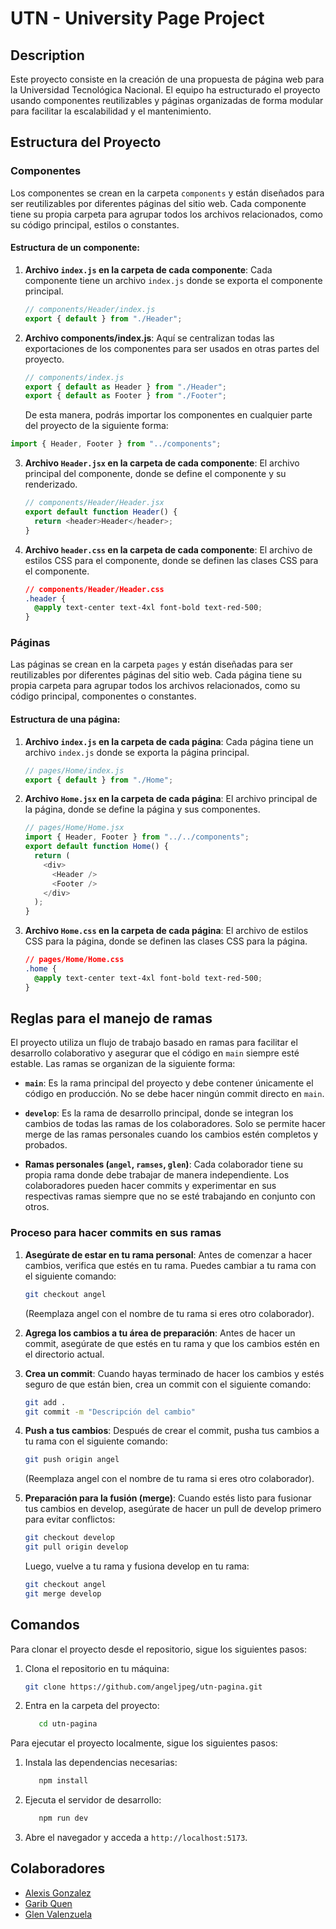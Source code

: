 # UTN - University Page Project

## Description

Este proyecto consiste en la creación de una propuesta de página web para la Universidad Tecnológica Nacional. El equipo ha estructurado el proyecto usando componentes reutilizables y páginas organizadas de forma modular para facilitar la escalabilidad y el mantenimiento.

## Estructura del Proyecto

### Componentes

Los componentes se crean en la carpeta `components` y están diseñados para ser reutilizables por diferentes páginas del sitio web. Cada componente tiene su propia carpeta para agrupar todos los archivos relacionados, como su código principal, estilos o constantes.

#### Estructura de un componente:

1. **Archivo `index.js` en la carpeta de cada componente**: Cada componente tiene un archivo `index.js` donde se exporta el componente principal.

   ```js
   // components/Header/index.js
   export { default } from "./Header";
   ```

2. **Archivo components/index.js**: Aquí se centralizan todas las exportaciones de los componentes para ser usados en otras partes del proyecto.

   ```js
   // components/index.js
   export { default as Header } from "./Header";
   export { default as Footer } from "./Footer";
   ```

   De esta manera, podrás importar los componentes en cualquier parte del proyecto de la siguiente forma:

```js
import { Header, Footer } from "../components";
```

3. **Archivo `Header.jsx` en la carpeta de cada componente**: El archivo principal del componente, donde se define el componente y su renderizado.

   ```js
   // components/Header/Header.jsx
   export default function Header() {
     return <header>Header</header>;
   }
   ```

4. **Archivo `header.css` en la carpeta de cada componente**: El archivo de estilos CSS para el componente, donde se definen las clases CSS para el componente.

   ```css
   // components/Header/Header.css
   .header {
     @apply text-center text-4xl font-bold text-red-500;
   }
   ```

### Páginas

Las páginas se crean en la carpeta `pages` y están diseñadas para ser reutilizables por diferentes páginas del sitio web. Cada página tiene su propia carpeta para agrupar todos los archivos relacionados, como su código principal, componentes o constantes.

#### Estructura de una página:

1. **Archivo `index.js` en la carpeta de cada página**: Cada página tiene un archivo `index.js` donde se exporta la página principal.

   ```js
   // pages/Home/index.js
   export { default } from "./Home";
   ```

2. **Archivo `Home.jsx` en la carpeta de cada página**: El archivo principal de la página, donde se define la página y sus componentes.

   ```js
   // pages/Home/Home.jsx
   import { Header, Footer } from "../../components";
   export default function Home() {
     return (
       <div>
         <Header />
         <Footer />
       </div>
     );
   }
   ```

3. **Archivo `Home.css` en la carpeta de cada página**: El archivo de estilos CSS para la página, donde se definen las clases CSS para la página.

   ```css
   // pages/Home/Home.css
   .home {
     @apply text-center text-4xl font-bold text-red-500;
   }
   ```

## Reglas para el manejo de ramas

El proyecto utiliza un flujo de trabajo basado en ramas para facilitar el desarrollo colaborativo y asegurar que el código en `main` siempre esté estable. Las ramas se organizan de la siguiente forma:

- **`main`**: Es la rama principal del proyecto y debe contener únicamente el código en producción. No se debe hacer ningún commit directo en `main`.

- **`develop`**: Es la rama de desarrollo principal, donde se integran los cambios de todas las ramas de los colaboradores. Solo se permite hacer merge de las ramas personales cuando los cambios estén completos y probados.

- **Ramas personales (`angel`, `ramses`, `glen`)**: Cada colaborador tiene su propia rama donde debe trabajar de manera independiente. Los colaboradores pueden hacer commits y experimentar en sus respectivas ramas siempre que no se esté trabajando en conjunto con otros.

### Proceso para hacer commits en sus ramas

1. **Asegúrate de estar en tu rama personal**: Antes de comenzar a hacer cambios, verifica que estés en tu rama. Puedes cambiar a tu rama con el siguiente comando:

   ```bash
   git checkout angel
   ```

   (Reemplaza angel con el nombre de tu rama si eres otro colaborador).

2. **Agrega los cambios a tu área de preparación**: Antes de hacer un commit, asegúrate de que estés en tu rama y que los cambios estén en el directorio actual.

3. **Crea un commit**: Cuando hayas terminado de hacer los cambios y estés seguro de que están bien, crea un commit con el siguiente comando:

   ```bash
   git add .
   git commit -m "Descripción del cambio"
   ```

4. **Push a tus cambios**: Después de crear el commit, pusha tus cambios a tu rama con el siguiente comando:

   ```bash
   git push origin angel
   ```

   (Reemplaza angel con el nombre de tu rama si eres otro colaborador).

5. **Preparación para la fusión (merge)**: Cuando estés listo para fusionar tus cambios en develop, asegúrate de hacer un pull de develop primero para evitar conflictos:

   ```bash
   git checkout develop
   git pull origin develop
   ```

   Luego, vuelve a tu rama y fusiona develop en tu rama:

   ```bash
   git checkout angel
   git merge develop
   ```

## Comandos

Para clonar el proyecto desde el repositorio, sigue los siguientes pasos:

1. Clona el repositorio en tu máquina:

   ```bash
   git clone https://github.com/angeljpeg/utn-pagina.git
   ```

2. Entra en la carpeta del proyecto:

   ```bash
      cd utn-pagina
   ```

Para ejecutar el proyecto localmente, sigue los siguientes pasos:

1. Instala las dependencias necesarias:

   ```bash
      npm install
   ```

2. Ejecuta el servidor de desarrollo:

   ```bash
      npm run dev
   ```

3. Abre el navegador y acceda a `http://localhost:5173`.

## Colaboradores

- [Alexis Gonzalez](https://github.com/angeljpeg)
- [Garib Quen](https://github.com/suputmadreloco)
- [Glen Valenzuela](https://github.com/suputamadrepordosloco)
